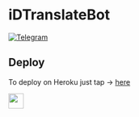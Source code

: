 # iDTranslateBot
<a href="https://t.me/iDTranslateBot"><img alt="Telegram" src="https://img.shields.io/badge/iDTranslateBot-2CA5E0?style=for-the-badge&logo=telegram&logoColor=white"/></a> </p>


## Deploy
To deploy on Heroku just tap  →  [here](https://heroku.com/deploy?template=https://github.com/inDemocratic/iDTranslateBot)


<a href="https://heroku.com/deploy?template=https://github.com/inDemocratic/iDTranslateBot"> <img height="30px" src="https://img.shields.io/badge/Deploy%20To%20Heroku-blueviolet?style=for-the-badge&logo=heroku"> </a>
